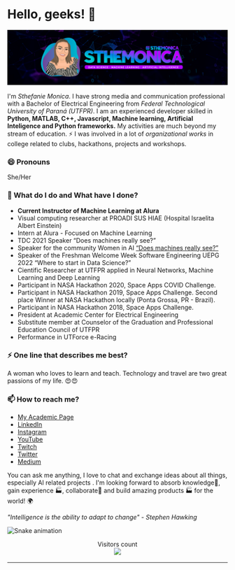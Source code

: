 # Hello, geeks! 👋

![alt-text: Cover image containing a drawing of Sthefanie, with short brown hair and a black and white striped shirt on the left of the image, and in the center of the cover is written "Sthemonica" and just below "data science - machine learning - artificial intelligence". Predominantly dark purple background.](https://github.com/sthemonica/sthemonica/blob/main/capa-sthe.jpg?raw=true)

I'm _Sthefanie Monica_. I have strong media and communication professional with a Bachelor of Electrical Engineering from _Federal Technological University of Paraná (UTFPR)_. I am an experienced developer skilled in **Python, MATLAB, C++, Javascript, Machine learning, Artificial Inteligence and Python frameworks.** My activities are much beyond my stream of education. ⚡ I was involved in a lot of *organizational works* in college related to clubs, hackathons, projects and workshops.

### 😄 Pronouns
She/Her

### 🌱 What do I do and What have I done? 

- **Current Instructor of Machine Learning at Alura**
- Visual computing researcher at PROADI SUS HIAE (Hospital Israelita Albert Einstein)
- Intern at Alura - Focused on Machine Learning 
- TDC 2021 Speaker “Does machines really see?”
- Speaker for the community Women in AI [“Does machines really see?”](https://www.youtube.com/watch?v=7mcRf0FqsLo&t=2&ab_channel=MulheresemIA)
- Speaker of the Freshman Welcome Week Software Engineering UEPG 2022 “Where to start in Data Science?”
- Cientific Researcher at UTFPR applied in Neural Networks, Machine Learning and Deep Learning
- Participant in NASA Hackathon 2020, Space Apps COVID Challenge.
- Participant in NASA Hackathon 2019, Space Apps Challenge. Second place Winner at NASA Hackathon locally (Ponta Grossa, PR - Brazil).
- Participant in NASA Hackathon 2018, Space Apps Challenge.
- President at Academic Center for Electrical Engineering 
- Substitute member at Counselor of the Graduation and Professional Education Council of UTFPR
- Performance in UTForce e-Racing



### ⚡ One line that describes me best? 
A woman who loves to learn and teach. Technology and travel are two great passions of my life. 😍😍

### 📫 How to reach me?
- [My Academic Page](https://sthemonica.notion.site/Portfolio-Sthefanie-2775f56f27da43c78eab06337e898ec2)
- [LinkedIn](https://www.linkedin.com/in/sthemonica/)  
- [Instagram](https://www.instagram.com/sthemonica/)
- [YouTube](https://www.youtube.com/channel/UCtM2Fsn4X0eP-gTrOCv6zww)
- [Twitch](https://www.twitch.tv/sthemonica)
- [Twitter](https://twitter.com/sthemonica) 
- [Medium](https://medium.com/@sthemonica)


You can ask me anything, I love to chat and exchange ideas about all things, especially AI related projects
. I'm looking forward to absorb knowledge🧠, gain experience 🏭, collaborate🤝 and build amazing products 🏭 for the world! 🌍


*"Intelligence is the ability to adapt to change" - Stephen Hawking*

![Snake animation](https://github.com/sthemonica/sthemonica/blob/output/github-contribution-grid-snake.svg)
  

<p align="center"> 
  Visitors count<br>
  <img src="https://profile-counter.glitch.me/sthemonica/count.svg" />
</p>



***
<!--

[PT-BR]

Sou a _Sthefanie Monica_. Tenho uma forte aptidão profissional de mídia e comunicação com Bacharelado em Engenharia Elétrica pela _Universidade Tecnológica Federal do Paraná (UTFPR)_. Sou uma desenvolvedora experiente com habilidades em **Python, MATLAB, C++, Javascript, Machine Learning, Inteligência Artificial e frameworks Python.** Minhas atividades estão muito além do meu fluxo de educação. ⚡ Estive envolvida em muitos *trabalhos organizacionais* na faculdade relacionados a clubes, hackathons, projetos e workshops.

### 😄 Pronomes
Ela/dela

### 🌱 O que eu faço e o que já fiz?

- **Atualmente Instrutora de Machine Learning na Alura**
- Pesquisadora de Visão Computacional no PROADI SUS HIAE (Hospital Israelita Albert Einstein)
- Estagiária na Alura - Focado em Machine Learning 
- Palestrante TDC 2021 “As máquinas realmente enxergam?”
- Palestrante na comunidade Mulheres em AI “As máquinas realmente enxergam?”
- Palestrante da Semana da Acolhida de Calouros Engenharia de Software UEPG 2022 “Como começar em Data Science?”
- Pesquisadora Científica (IC) na UTFPR aplicado em Redes Neurais, Machine Learning and Deep Learning
- Participante no NASA Hackathon 2020, Space Apps COVID Challenge.
- Participante no NASA Hackathon 2019, Space Apps Challenge. Equipe ganhadora do segundo lugar localmente (Ponta Grossa, PR - Brazil).
- Participante no NASA Hackathon 2018, Space Apps Challenge.
- Presidente do Centro Acadêmico de Engenharia Elétrica
- Suplente no cargo de Conselheira do órgão Conselho de Graduação e Educação Profissional da UTFPR (COGEP)
- Desempenho em UTForce e-Racing 


### ⚡ Uma linha que me descreva da melhor forma?
Uma mulher que ama aprender e ensinar. Tecnologia e viagens são minhas duas maiores paixões da vida. 😍😍


### 📫 Onde me encontrar?
- [Minha Academic Page](https://sthemonica.notion.site/Portfolio-Sthefanie-2775f56f27da43c78eab06337e898ec2)
- [LinkedIn](https://www.linkedin.com/in/sthemonica/)  
- [Instagram](https://www.instagram.com/sthemonica/)
- [Twitch](https://www.twitch.tv/sthemonica)
- [Twitter](https://twitter.com/sthemonica) 
- [Medium](https://medium.com/@sthemonica)


Você pode me perguntar qualquer coisa, adoro conversar e trocar ideias sobre todas as coisas, especialmente projetos relacionados à IA. Estou ansiosa para absorver conhecimentos 🧠, ganhar experiência 🏭, colaborar🤝 e construir produtos incríveis 🏭 para o mundo! 🌍


*"Inteligência é a capacidade de se adaptar às mudanças" - Stephen Hawking*
--!>


